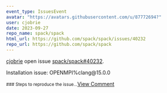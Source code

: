 ```yaml
---
event_type: IssuesEvent
avatar: "https://avatars.githubusercontent.com/u/87772694?"
user: cjobrie
date: 2023-09-27
repo_name: spack/spack
html_url: https://github.com/spack/spack/issues/40232
repo_url: https://github.com/spack/spack
---
```


<a href='https://github.com/cjobrie' target='_blank'>cjobrie</a> open issue <a href='https://github.com/spack/spack/issues/40232' target='_blank'>spack/spack#40232</a>.

<p>Installation issue: OPENMPI%clang@15.0.0</p><small>### Steps to reproduce the issue...</small><a href='https://github.com/spack/spack/issues/40232' target='_blank'>View Comment</a>